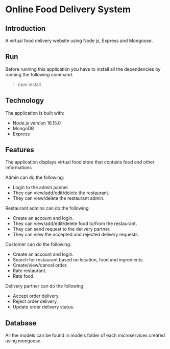 # Online Food Delivery System

## Introduction
A virtual food delivery website using Node js, Express and Mongoose.

## Run
Before running this application you have to install all the dependencies by running the following command.
> npm install

## Technology 
The application is built with:
- Node.js version 16.15.0
- MongoDB 
- Express 

## Features
The application displays virtual food store that contains food and other informations

Admin can do the following:
- Login to the admin pannel.
- They can view/add/edit/delete the restaurant.
- They can view/delete the restaurant admin.

Restaurant admins can do the following:
- Create an account and login.
- They can view/add/edit/delete food to/from the restaurant.
- They can send request to the delivery partner.
- They can view the accepted and rejected delivery requests.

Customer can do the following:
- Create an account and login.
- Search for restaurant based on location, food and ingredients.
- Create/view/cancel order.
- Rate restaurant.
- Rate food.

Delivery partner can do the following:
- Accept order delivery.
- Reject order delivery.
- Update order delivery status.

## Database
All the models can be found in models folder of each microservices created using mongoose.

